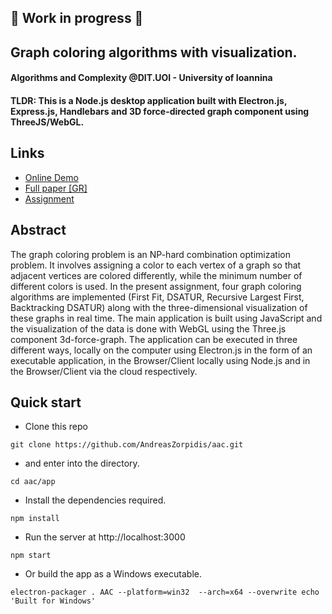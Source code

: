 ## 🛑 Work in progress 🛑

## Graph coloring algorithms with visualization.
#### Algorithms and Complexity @DIT.UOI - University of Ioannina

#### TLDR: This is a Node.js desktop application built with Electron.js, Express.js, Handlebars and 3D force-directed graph component using ThreeJS/WebGL.

## Links
* [Online Demo](https://andreaszorpidis.github.io/aac/demo.html)
* [Full paper [GR]](./paper.pdf)
* [Assignment](https://github.com/chgogos/alco)

## Abstract
 The graph coloring problem is an NP-hard combination optimization problem. It involves assigning a color to each vertex of a graph so that adjacent vertices are colored differently, while the minimum number of different colors is used. In the present assignment, four graph coloring algorithms are implemented (First Fit, DSATUR, Recursive Largest First, Backtracking DSATUR) along with the three-dimensional visualization of these graphs in real time. The main application is built using JavaScript and the visualization of the data is done with WebGL using the Three.js component 3d-force-graph. The application can be executed in three different ways, locally on the computer using Electron.js in the form of an executable application, in the Browser/Client locally using Node.js and in the Browser/Client via the cloud respectively.

## Quick start
* Clone this repo
```
git clone https://github.com/AndreasZorpidis/aac.git
```
* and enter into the directory.
```
cd aac/app
```
* Install the dependencies required.
```
npm install
```
* Run the server at http://localhost:3000
```
npm start
```
* Or build the app as a Windows executable.
```
electron-packager . AAC --platform=win32  --arch=x64 --overwrite echo 'Built for Windows'
```